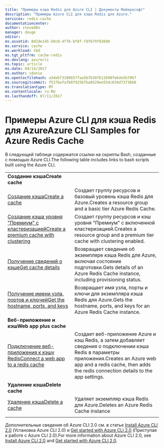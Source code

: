 ```yaml
---
title: "Примеры кэша Redis для Azure CLI | Документы Майкрософт"
description: "Примеры Azure CLI для кэша Redis для Azure."
services: redis-cache
documentationcenter: 
author: steved0x
manager: douge
editor: 
ms.assetid: 8d2de145-50c0-4f76-bf8f-fdf679f03698
ms.service: cache
ms.workload: tbd
ms.tgt_pltfrm: cache-redis
ms.devlang: azurecli
ms.topic: article
ms.date: 04/14/2017
ms.author: sdanie
ms.openlocfilehash: a3debf3380b57faa5b7b30f612698fe6de5b7067
ms.sourcegitcommit: f537befafb079256fba0529ee554c034d73f36b0
ms.translationtype: MT
ms.contentlocale: ru-RU
ms.lasthandoff: 07/11/2017
---
```

# <a name="azure-cli-samples-for-azure-redis-cache"></a><span data-ttu-id="f7e35-103">Примеры Azure CLI для кэша Redis для Azure</span><span class="sxs-lookup"><span data-stu-id="f7e35-103">Azure CLI Samples for Azure Redis Cache</span></span>

<span data-ttu-id="f7e35-104">В следующей таблице содержатся ссылки на скрипты Bash, созданные с помощью Azure CLI.</span><span class="sxs-lookup"><span data-stu-id="f7e35-104">The following table includes links to bash scripts built using the Azure CLI.</span></span>

| | |
|---|---|
|<span data-ttu-id="f7e35-105">**Создание кэша**</span><span class="sxs-lookup"><span data-stu-id="f7e35-105">**Create cache**</span></span>||
| [<span data-ttu-id="f7e35-106">Создание кэша</span><span class="sxs-lookup"><span data-stu-id="f7e35-106">Create a cache</span></span>](./scripts/create-cache.md) | <span data-ttu-id="f7e35-107">Создает группу ресурсов и базовый уровень кэша Redis для Azure.</span><span class="sxs-lookup"><span data-stu-id="f7e35-107">Creates a resource group and a basic tier Azure Redis Cache.</span></span> |
| [<span data-ttu-id="f7e35-108">Создание кэша уровня "Премиум" с кластеризацией</span><span class="sxs-lookup"><span data-stu-id="f7e35-108">Create a premium cache with clustering</span></span>](./scripts/create-premium-cache-cluster.md) | <span data-ttu-id="f7e35-109">Создает группу ресурсов и кэш уровня "Премиум" с включенной кластеризацией.</span><span class="sxs-lookup"><span data-stu-id="f7e35-109">Creates a resource group and a premium tier cache with clustering enabled.</span></span>|
| [<span data-ttu-id="f7e35-110">Получение сведений о кэше</span><span class="sxs-lookup"><span data-stu-id="f7e35-110">Get cache details</span></span>](./scripts/show-cache.md) | <span data-ttu-id="f7e35-111">Возвращает сведения об экземпляре кэша Redis для Azure, включая состояние подготовки.</span><span class="sxs-lookup"><span data-stu-id="f7e35-111">Gets details of an Azure Redis Cache instance, including provisioning status.</span></span> |
| [<span data-ttu-id="f7e35-112">Получение имени узла, портов и ключей</span><span class="sxs-lookup"><span data-stu-id="f7e35-112">Get the hostname, ports, and keys</span></span>](./scripts/cache-keys-ports.md) | <span data-ttu-id="f7e35-113">Возвращает имя узла, порты и ключи для экземпляра кэша Redis для Azure.</span><span class="sxs-lookup"><span data-stu-id="f7e35-113">Gets the hostname, ports, and keys for an Azure Redis Cache instance.</span></span> |
|<span data-ttu-id="f7e35-114">**Веб-приложение и кэш**</span><span class="sxs-lookup"><span data-stu-id="f7e35-114">**Web app plus cache**</span></span>||
| [<span data-ttu-id="f7e35-115">Подключение веб-приложения к кэшу Redis</span><span class="sxs-lookup"><span data-stu-id="f7e35-115">Connect a web app to a redis cache</span></span>](./../app-service-web/scripts/app-service-cli-app-service-redis.md) | <span data-ttu-id="f7e35-116">Создает веб-приложение Azure и кэш Redis, а затем добавляет сведения о подключении кэша Redis в параметры приложения.</span><span class="sxs-lookup"><span data-stu-id="f7e35-116">Creates an Azure web app and a redis cache, then adds the redis connection details to the app settings.</span></span> |
|<span data-ttu-id="f7e35-117">**Удаление кэша**</span><span class="sxs-lookup"><span data-stu-id="f7e35-117">**Delete cache**</span></span>||
| [<span data-ttu-id="f7e35-118">Удаление кэша</span><span class="sxs-lookup"><span data-stu-id="f7e35-118">Delete a cache</span></span>](./scripts/delete-cache.md) | <span data-ttu-id="f7e35-119">Удаляет экземпляр кэша Redis для Azure.</span><span class="sxs-lookup"><span data-stu-id="f7e35-119">Deletes an Azure Redis Cache instance</span></span>  |
| | |

<span data-ttu-id="f7e35-120">Дополнительные сведения об Azure CLI 2.0 см. в статье [Install Azure CLI 2.0](https://docs.microsoft.com/cli/azure/install-azure-cli) (Установка Azure CLI 2.0) и [Get started with Azure CLI 2.0](https://docs.microsoft.com/cli/azure/get-started-with-azure-cli) (Приступая к работе с Azure CLI 2.0).</span><span class="sxs-lookup"><span data-stu-id="f7e35-120">For more information about Azure CLI 2.0, see [Install Azure CLI 2.0](https://docs.microsoft.com/cli/azure/install-azure-cli) and [Get started with Azure CLI 2.0](https://docs.microsoft.com/cli/azure/get-started-with-azure-cli).</span></span>